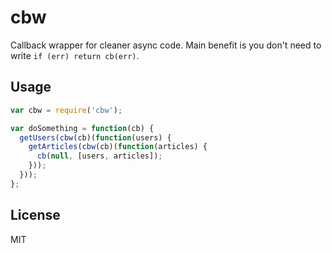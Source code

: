 cbw
========

Callback wrapper for cleaner async code. Main benefit is you don't need to write `if (err) return cb(err)`.


## Usage


```javascript
var cbw = require('cbw');

var doSomething = function(cb) {
  getUsers(cbw(cb)(function(users) {
    getArticles(cbw(cb)(function(articles) {
      cb(null, [users, articles]);
    }));
  }));
};

```

## License

MIT
